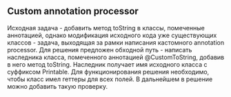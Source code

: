 ## Custom annotation processor

Исходная задача - добавить метод toString в классы, помеченные аннотацией, однако 
модификация исходного кода уже существующих классов - задача, выходящая за рамки написания кастомного 
annotation processor. Для решения предложен обходной путь - написать наследника класса, помеченного 
аннотацией @CustomToString, добавив в него метод toString. Наследник получает имя исходного класса 
с суффиксом Printable. Для функционирования решения необходимо, чтобы класс имел геттеры для всех полей. В 
дальнейшем в решение можно добавить такую проверку.  
